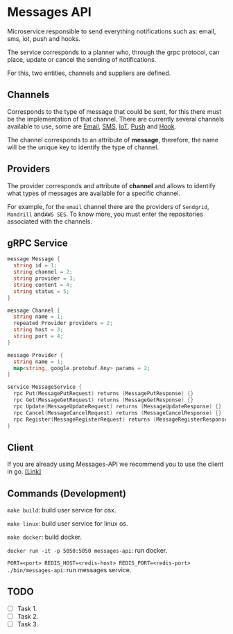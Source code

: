 # Messages API

Microservice responsible to send everything notifications such as: email, sms, iot, push and hooks.

The service corresponds to a planner who, through the grpc protocol, can place, update or cancel the sending of notifications.

For this, two entities, channels and suppliers are defined.

## Channels

Corresponds to the type of message that could be sent, for this there must be the implementation of that channel. There are currently several channels available to use, some are [Email](https://github.com/microapis/messages-email-api), [SMS](https://github.com/microapis/messages-sms-api), [IoT](https://github.com/microapis/messages-iot-api), [Push](https://github.com/microapis/messages-push-api) and [Hook](https://github.com/microapis/messages-hook-api).

The channel corresponds to an attribute of **message**, therefore, the name will be the unique key to identify the type of channel.

## Providers

The provider corresponds and attribute of **channel** and allows to identify what types of messages are available for a specific channel.

For example, for the `email` channel there are the providers of `Sendgrid`, `Mandrill` and`AWS SES`. To know more, you must enter the repositories associated with the channels.

## gRPC Service

```go
message Message {
  string id = 1;
  string channel = 2;
  string provider = 3;
  string content = 4;
  string status = 5;
}

message Channel {
  string name = 1;
  repeated Provider providers = 2;
  string host = 3;
  string port = 4;
}

message Provider {
  string name = 1;
  map<string, google.protobuf.Any> params = 2;
}

service MessageService {
  rpc Put(MessagePutRequest) returns (MessagePutResponse) {}
  rpc Get(MessageGetRequest) returns (MessageGetResponse) {}
  rpc Update(MessageUpdateRequest) returns (MessageUpdateResponse) {}
  rpc Cancel(MessageCancelRequest) returns (MessageCancelResponse) {}
  rpc Register(MessageRegisterRequest) returns (MessageRegisterResponse) {}
}
```

## Client

If you are already using Messages-API we recommend you to use the client in go. [[Link]](https://github.com/microapis/clients-go)

## Commands (Development)

`make build`: build user service for osx.

`make linux`: build user service for linux os.

`make docker`: build docker.

`docker run -it -p 5050:5050 messages-api`: run docker.

`PORT=<port> REDIS_HOST=<redis-host> REDIS_PORT=<redis-port> ./bin/messages-api`: run messages service.

## TODO

- [ ] Task 1.
- [ ] Task 2.
- [ ] Task 3.
